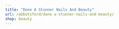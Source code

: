 ```yaml
---
title: "Done A Stunner Nails And Beauty"
url: /abbotsford/done-a-stunner-nails-and-beauty/
shop: beauty
---
```

